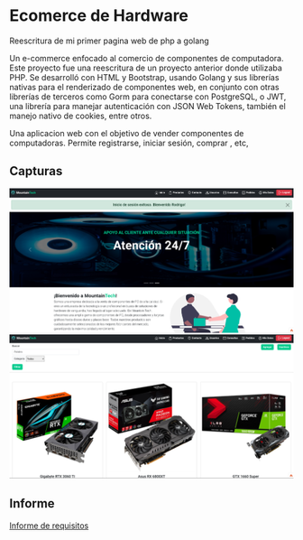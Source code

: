 


# Ecomerce de Hardware

Reescritura de mi primer pagina web de php a golang

Un e-commerce enfocado al comercio de componentes de computadora. Este proyecto fue una reescritura de un proyecto anterior donde utilizaba PHP. Se desarrolló con HTML y Bootstrap, usando Golang y sus librerías nativas para el renderizado de componentes web, en conjunto con otras librerías de terceros como Gorm para conectarse con PostgreSQL, o JWT, una librería para manejar autenticación con JSON Web Tokens, también el manejo nativo de cookies, entre otros.

Una aplicacion web con el objetivo de vender componentes de computadoras. Permite registrarse, iniciar sesión, comprar , etc,

## Capturas

![Captura1](/adicionales/captura%201.png)
![Captura2](/adicionales/captura%202.png)

## Informe

[Informe de requisitos](/adicionales/Informe%20de%20Requisitos-RodrigoGonzalez%20.pdf)



